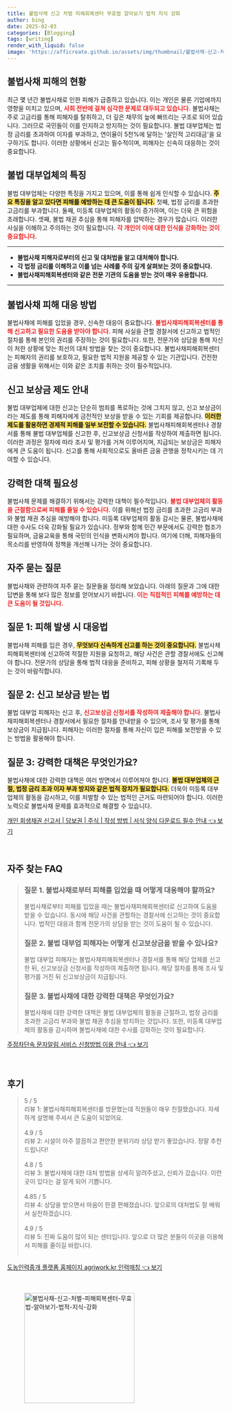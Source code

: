 ```yaml
---
title: 불법사채 신고 처벌 피해회복센터 무효법 알아보기 법적 지식 강화
author: bing
date: 2025-02-03
categories: [Blogging]
tags: [writing]
render_with_liquid: false
image: 'https://afficreate.github.io/assets/img/thumbnail/불법사채-신고-처벌-피해회복센터-무효법-알아보기-법적-지식-강화.webp'
---
```



<h2 id='불법사채 피해의 현황'>불법사채 피해의 현황</h2>

<p>최근 몇 년간 불법사채로 인한 피해가 급증하고 있습니다. 이는 개인은 물론 기업에까지 영향을 미치고 있으며, <b><span style="color: #ee2323;">사회 전반에 걸쳐 심각한 문제로 대두되고 있습니다.</span></b> 불법사채는 주로 고금리를 통해 피해자를 탈취하고, 더 깊은 채무의 늪에 빠뜨리는 구조로 되어 있습니다. 그러므로 국민들이 이를 인지하고 방지하는 것이 필요합니다. 불법 대부업체는 법정 금리를 초과하여 이자를 부과하고, 연이율이 5천%에 달하는 '살인적 고리대금'을 요구하기도 합니다. 이러한 상황에서 신고는 필수적이며, 피해자는 신속히 대응하는 것이 중요합니다.</p>

<h2 id='불법 대부업체의 특징'>불법 대부업체의 특징</h2>

<p>불법 대부업체는 다양한 특징을 가지고 있으며, 이를 통해 쉽게 인식할 수 있습니다. <b><span style="background-color: #ffe066;">주요 특징을 알고 있다면 피해를 예방하는 데 큰 도움이 됩니다.</span></b> 첫째, 법정 금리를 초과한 고금리를 부과합니다. 둘째, 미등록 대부업체의 활동이 증가하며, 이는 더욱 큰 위험을 초래합니다. 셋째, 불법 채권 추심을 통해 피해자를 압박하는 경우가 많습니다. 이러한 사실을 이해하고 주의하는 것이 필요합니다. <b><span style="color: #ee2323;">각 개인이 이에 대한 인식을 강화하는 것이 중요합니다.</span></b></p>

<hr />

<ul>
    <li><b>불법사채 피해자로부터의 신고 및 대처법을 알고 대처해야 합니다.</b></li>
    <li><b>각 법정 금리를 이해하고 이를 넘는 사례를 주의 깊게 살펴보는 것이 중요합니다.</b></li>
    <li><b>불법사채피해회복센터와 같은 전문 기관의 도움을 받는 것이 매우 유용합니다.</b></li>
</ul>

<hr />

<h2 id='불법사채 피해 대응 방법'>불법사채 피해 대응 방법</h2>

<p>불법사채에 피해를 입었을 경우, 신속한 대응이 중요합니다. <b><span style="color: #ee2323;">불법사채피해회복센터를 통해 신고하고 필요한 도움을 받아야 합니다.</span></b> 피해 사실을 관할 경찰서에 신고하고 법적인 절차를 통해 본인의 권리를 주장하는 것이 필요합니다. 또한, 전문가와 상담을 통해 자신이 처한 상황에 맞는 최선의 대처 방법을 찾는 것이 중요합니다. 불법사채피해회복센터는 피해자의 권리를 보호하고, 필요한 법적 지원을 제공할 수 있는 기관입니다. 건전한 금융 생활을 위해서는 이와 같은 조치를 취하는 것이 필수적입니다.</p>

<h2 id='신고 보상금 제도 안내'>신고 보상금 제도 안내</h2>

<p>불법 대부업체에 대한 신고는 단순히 범죄를 폭로하는 것에 그치지 않고, 신고 보상금이라는 제도를 통해 피해자에게 금전적인 보상을 받을 수 있는 기회를 제공합니다. <b><span style="background-color: #ffe066;">이러한 제도를 활용하면 경제적 피해를 일부 보전할 수 있습니다.</span></b> 불법사채피해회복센터나 경찰서를 통해 불법 대부업체를 신고한 후, 신고보상금 신청서를 작성하여 제출하면 됩니다. 이러한 과정은 절차에 따라 조사 및 평가를 거쳐 이루어지며, 지급되는 보상금은 피해자에게 큰 도움이 됩니다. 신고를 통해 사회적으로도 올바른 금융 관행을 정착시키는 데 기여할 수 있습니다.</p>

<h2 id='강력한 대책 필요성'>강력한 대책 필요성</h2>

<p>불법사채 문제를 해결하기 위해서는 강력한 대책이 필수적입니다. <b><span style="color: #ee2323;">불법 대부업체의 활동을 근절함으로써 피해를 줄일 수 있습니다.</span></b> 이를 위해선 법정 금리를 초과한 고금리 부과와 불법 채권 추심을 예방해야 합니다. 미등록 대부업체의 활동 감시는 물론, 불법사채에 대한 수사도 더욱 강화될 필요가 있습니다. 정부와 함께 민간 부문에서도 강력한 협조가 필요하며, 금융교육을 통해 국민의 인식을 변화시켜야 합니다. 여기에 더해, 피해자들의 목소리를 반영하여 정책을 개선해 나가는 것이 중요합니다.</p>

<h2 id='자주 묻는 질문'>자주 묻는 질문</h2>

<p>불법사채와 관련하여 자주 묻는 질문들을 정리해 보았습니다. 아래의 질문과 그에 대한 답변을 통해 보다 많은 정보를 얻어보시기 바랍니다. <b><span style="color: #ee2323;">이는 직접적인 피해를 예방하는 데 큰 도움이 될 것입니다.</span></b></p>

<h2 id='질문 1: 피해 발생 시 대응법'>질문 1: 피해 발생 시 대응법</h2>

<p>불법사채 피해를 입은 경우, <b><span style="background-color: #ffe066;">무엇보다 신속하게 신고를 하는 것이 중요합니다.</span></b> 불법사채피해회복센터에 신고하여 적절한 지원을 요청하고, 해당 사건은 관할 경찰서에도 신고해야 합니다. 전문가의 상담을 통해 법적 대응을 준비하고, 피해 상황을 철저히 기록해 두는 것이 바람직합니다.</p>

<h2 id='질문 2: 신고 보상금 받는 법'>질문 2: 신고 보상금 받는 법</h2>

<p>불법 대부업 피해자는 신고 후, <b><span style="color: #ee2323;">신고보상금 신청서를 작성하여 제출해야 합니다.</span></b> 불법사채피해회복센터나 경찰서에서 필요한 절차를 안내받을 수 있으며, 조사 및 평가를 통해 보상금이 지급됩니다. 피해자는 이러한 절차를 통해 자신이 입은 피해를 보전받을 수 있는 방법을 활용해야 합니다.</p>

<h2 id='질문 3: 강력한 대책은 무엇인가요?'>질문 3: 강력한 대책은 무엇인가요?</h2>

<p>불법사채에 대한 강력한 대책은 여러 방면에서 이루어져야 합니다. <b><span style="background-color: #ffe066;">불법 대부업체의 근절, 법정 금리 초과 이자 부과 방지와 같은 법적 장치가 필요합니다.</span></b> 더욱이 미등록 대부업체의 활동을 감시하고, 이를 처벌할 수 있는 법적인 근거도 마련되어야 합니다. 이러한 노력으로 불법사채 문제를 효과적으로 해결할 수 있습니다.</p>


<p><a class="click-button" title="개인 회생채권 신고서 | 담보권 | 주식 | 작성 방법 | 서식 양식 다운로드 필수 안내" href="https://afficreate.github.io/posts/%EA%B0%9C%EC%9D%B8-%ED%9A%8C%EC%83%9D%EC%B1%84%EA%B6%8C-%EC%8B%A0%EA%B3%A0%EC%84%9C-%EB%8B%B4%EB%B3%B4%EA%B6%8C-%EC%A3%BC%EC%8B%9D-%EC%9E%91%EC%84%B1-%EB%B0%A9%EB%B2%95-%EC%84%9C%EC%8B%9D-%EC%96%91%EC%8B%9D-%EB%8B%A4%EC%9A%B4%EB%A1%9C%EB%93%9C-%ED%95%84%EC%88%98-%EC%95%88%EB%82%B4/" rel="dofollow">개인 회생채권 신고서 | 담보권 | 주식 | 작성 방법 | 서식 양식 다운로드 필수 안내 👈 보기</a></p><br>
<h2 id='자주_찾는_FAQ'>자주 찾는 FAQ</h2>
<div itemscope="" itemtype="https://schema.org/FAQPage">
<blockquote>
<div itemscope="" itemprop="mainEntity" itemtype="https://schema.org/Question">
<h3 itemprop="name">질문 1. 불법사채로부터 피해를 입었을 때 어떻게 대응해야 할까요?</h3>
<div itemscope="" itemprop="acceptedAnswer" itemtype="https://schema.org/Answer">
<span itemprop="text">
<p>불법사채로부터 피해를 입었을 때는 불법사채피해회복센터로 신고하여 도움을 받을 수 있습니다. 동시에 해당 사건을 관할하는 경찰서에 신고하는 것이 중요합니다. 법적인 대응과 함께 전문가의 상담을 받는 것이 도움이 될 수 있습니다.</p>
</span>
</div>
</div>
<div itemscope="" itemprop="mainEntity" itemtype="https://schema.org/Question">
<h3 itemprop="name">질문 2. 불법 대부업 피해자는 어떻게 신고보상금을 받을 수 있나요?</h3>
<div itemscope="" itemprop="acceptedAnswer" itemtype="https://schema.org/Answer">
<span itemprop="text">
<p>불법 대부업 피해자는 불법사채피해회복센터나 경찰서를 통해 해당 업체를 신고한 뒤, 신고보상금 신청서를 작성하여 제출하면 됩니다. 해당 절차를 통해 조사 및 평가를 거친 뒤 신고보상금이 지급됩니다.</p>
</span>
</div>
</div>
<div itemscope="" itemprop="mainEntity" itemtype="https://schema.org/Question">
<h3 itemprop="name">질문 3. 불법사채에 대한 강력한 대책은 무엇인가요?</h3>
<div itemscope="" itemprop="acceptedAnswer" itemtype="https://schema.org/Answer">
<span itemprop="text">
<p>불법사채에 대한 강력한 대책은 불법 대부업체의 활동을 근절하고, 법정 금리를 초과한 고금리 부과와 불법 채권 추심을 방지하는 것입니다. 또한, 미등록 대부업체의 활동을 감시하며 불법사채에 대한 수사를 강화하는 것이 필요합니다.</p>
</span>
</div>
</div>
</blockquote>
</div>
<p><a class="click-button" title="주정차단속 문자알림 서비스 신청방법 이용 안내" href="https://afficreate.github.io/posts/%EC%A3%BC%EC%A0%95%EC%B0%A8%EB%8B%A8%EC%86%8D-%EB%AC%B8%EC%9E%90%EC%95%8C%EB%A6%BC-%EC%84%9C%EB%B9%84%EC%8A%A4-%EC%8B%A0%EC%B2%AD%EB%B0%A9%EB%B2%95-%EC%9D%B4%EC%9A%A9-%EC%95%88%EB%82%B4/" rel="dofollow">주정차단속 문자알림 서비스 신청방법 이용 안내 👈 보기</a></p><br>
<h2 id='후기'>후기</h2>
<div itemscope itemtype="https://schema.org/Product">
  <blockquote>
  <div itemprop="review" itemscope itemtype="https://schema.org/Review">
      <div itemprop="reviewRating" itemscope itemtype="https://schema.org/Rating"> <span itemprop="ratingValue">5</span> / <span itemprop="bestRating">5</span> </div>
      <span itemprop="reviewBody">리뷰 1: 불법사채피해회복센터를 방문했는데 직원들이 매우 친절했습니다. 자세하게 설명해 주셔서 큰 도움이 되었어요.</span>
  </div>
  <br>
  <div itemprop="review" itemscope itemtype="https://schema.org/Review">
      <div itemprop="reviewRating" itemscope itemtype="https://schema.org/Rating"> <span itemprop="ratingValue">4.9</span> / <span itemprop="bestRating">5</span> </div>
      <span itemprop="reviewBody">리뷰 2: 시설이 아주 깔끔하고 편안한 분위기라 상담 받기 좋았습니다. 정말 추천드립니다!</span>
  </div>
  <br>
  <div itemprop="review" itemscope itemtype="https://schema.org/Review">
      <div itemprop="reviewRating" itemscope itemtype="https://schema.org/Rating"> <span itemprop="ratingValue">4.8</span> / <span itemprop="bestRating">5</span> </div>
      <span itemprop="reviewBody">리뷰 3: 불법사채에 대한 대처 방법을 상세히 알려주셨고, 신뢰가 갔습니다. 이런 곳이 있다는 걸 알게 되어 기쁩니다.</span>
  </div>
  <br>
  <div itemprop="review" itemscope itemtype="https://schema.org/Review">
      <div itemprop="reviewRating" itemscope itemtype="https://schema.org/Rating"> <span itemprop="ratingValue">4.85</span> / <span itemprop="bestRating">5</span> </div>
      <span itemprop="reviewBody">리뷰 4: 상담을 받으면서 마음이 한결 편해졌습니다. 앞으로의 대처법도 잘 배워서 실천하겠습니다.</span>
  </div>
  <br>
  <div itemprop="review" itemscope itemtype="https://schema.org/Review">
      <div itemprop="reviewRating" itemscope itemtype="https://schema.org/Rating"> <span itemprop="ratingValue">4.9</span> / <span itemprop="bestRating">5</span> </div>
      <span itemprop="reviewBody">리뷰 5: 진짜 도움이 많이 되는 센터입니다. 앞으로 더 많은 분들이 이곳을 이용해서 피해를 줄이길 바랍니다.</span>
  </div>
  <br>
  </blockquote>
</div>
<p><a class="click-button" title="도농인력중개 플랫폼 홈페이지 agriwork.kr 인력매칭" href="https://afficreate.github.io/posts/%EB%8F%84%EB%86%8D%EC%9D%B8%EB%A0%A5%EC%A4%91%EA%B0%9C-%ED%94%8C%EB%9E%AB%ED%8F%BC-%ED%99%88%ED%8E%98%EC%9D%B4%EC%A7%80-agriwork.kr-%EC%9D%B8%EB%A0%A5%EB%A7%A4%EC%B9%AD/" rel="dofollow">도농인력중개 플랫폼 홈페이지 agriwork.kr 인력매칭 👈 보기</a></p><br>
<figure class="image"><img src="https://afficreate.github.io/assets/img/thumbnail/불법사채-신고-처벌-피해회복센터-무효법-알아보기-법적-지식-강화.webp" alt="불법사채-신고-처벌-피해회복센터-무효법-알아보기-법적-지식-강화" width="256" height="256"></figure>